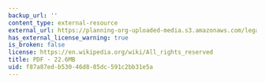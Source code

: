 ```yaml
---
backup_url: ''
content_type: external-resource
external_url: https://planning-org-uploaded-media.s3.amazonaws.com/legacy_resources/awards/studentprojects/2010/pdf/stclaudeincommon.pdf
has_external_license_warning: true
is_broken: false
license: https://en.wikipedia.org/wiki/All_rights_reserved
title: PDF - 22.6MB
uid: f87a87ed-b530-46d8-85dc-591c2bb31e5a
---
```

